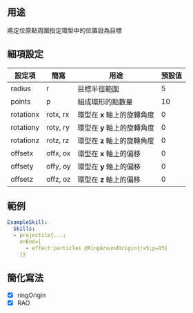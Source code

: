 ## 用途
將定位原點周圍指定環型中的位置設為目標

## 細項設定
| 設定項 | 簡寫   | 用途                      | 預設值 |
|-----------|-----------|----------------------------------------------------------------------|---------|
| radius    | r         | 目標半徑範圍       | 5       |
| points    | p         | 組成環形的點數量 | 10      |
| rotationx | rotx, rx  | 環型在 **x** 軸上的旋轉角度                            | 0       |
| rotationy | roty, ry  | 環型在 **y** 軸上的旋轉角度                                | 0       |
| rotationz | rotz, rz  | 環型在 **z** 軸上的旋轉角度                             | 0       |
| offsetx   | offx, ox  | 環型在 **x** 軸上的偏移                                 | 0       |
| offsety   | offy, oy  | 環型在 **y** 軸上的偏移                                 | 0       |
| offsetz   | offz, oz  | 環型在 **z** 軸上的偏移                                 | 0       |

## 範例
```yaml
ExampleSkill:
  Skills:
  - projectile{...;
    onEnd=[
      - effect:particles @RingAroundOrigin{r=5;p=15}
    ]}
```


## 簡化寫法
- [x] ringOrigin
- [x] RAO